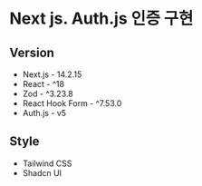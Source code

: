# Next js. Auth.js 인증 구현

## Version

- Next.js - 14.2.15
- React - ^18
- Zod - ^3.23.8
- React Hook Form - ^7.53.0
- Auth.js - v5

## Style

- Tailwind CSS
- Shadcn UI